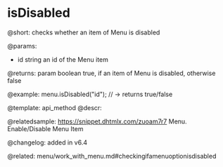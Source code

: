 isDisabled
=============

@short: checks whether an item of Menu is disabled


@params:
- id 		string		an id of the Menu item

@returns:
param 	boolean		true, if an item of Menu is disabled, otherwise false


@example:
menu.isDisabled("id"); // -> returns true/false


@template: api_method
@descr:


@relatedsample: https://snippet.dhtmlx.com/zuoam7r7	Menu. Enable/Disable Menu Item


@changelog: added in v6.4


@related: menu/work_with_menu.md#checkingifamenuoptionisdisabled